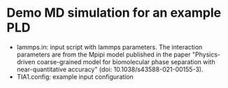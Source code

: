# Demo MD simulation for an example PLD

- lammps.in: input script with lammps parameters. The interaction parameters are from the Mpipi model published in the paper "Physics-driven coarse-grained model for biomolecular phase separation with near-quantitative accuracy" (doi: 10.1038/s43588-021-00155-3).
- TIA1.config: example input configuration
